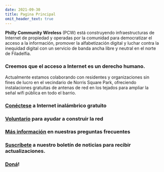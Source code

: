 ```yaml
---
date: 2021-09-30
title: Pagina Principal
omit_header_text: true
---
```


**Philly Community Wireless** (PCW) está construyendo infraestructuras de Internet de propiedad y operadas por la comunidad para democratizar el acceso a la información, promover la alfabetización digital y luchar contra la inequidad digital con un servicio de banda ancha libre y neutral en el norte de Filadelfia.

### Creemos que el acceso a Internet es un derecho humano.

Actualmente estamos colaborando con residentes y organizaciones sin fines de lucro en el vecindario de Norris Square Park, ofreciendo instalaciones gratuitas de antenas de red en los tejados para ampliar la señal wifi pública en todo el barrio.

### [**Conéctese**](https://docs.google.com/forms/d/e/1FAIpQLSfjx0A9mFxMiXSb1jisgcHFHwTzktsuz4c36Ja1tVOQjjXzow/viewform) a Internet inalámbrico gratuito

### [**Voluntario**](mailto:phillycommunitywireless@gmail.com) para ayudar a construir la red

### [**Más información**](https://phillycommunitywireless.org/faq/) en nuestras preguntas frecuentes

### [**Suscríbete**](https://phillycommunitywireless.us5.list-manage.com/subscribe?u=7a97e4278a5833f5505a85940&id=6af414f631) a nuestro boletín de noticias para recibir actualizaciones.

### **[Doná](https://phillycommunitywireless.wedid.it/)!**
